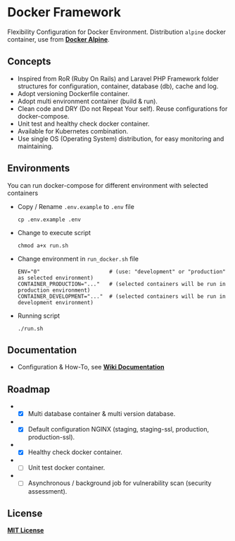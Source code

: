 # Docker Framework

Flexibility Configuration for Docker Environment. 
Distribution `alpine` docker container, use from [**Docker Alpine**](https://github.com/bhuisgen/docker-alpine).

## Concepts
* Inspired from RoR (Ruby On Rails) and Laravel PHP Framework folder structures for configuration, container, database (db), cache and log.
* Adopt versioning Dockerfile container.
* Adopt multi environment container (build & run).
* Clean code and DRY (Do not Repeat Your self). Reuse configurations for docker-compose.
* Unit test and healthy check docker container.
* Available for Kubernetes combination.
* Use single OS (Operating System) distribution, for easy monitoring and maintaining.

## Environments
You can run docker-compose for different environment with selected containers
* Copy / Rename `.env.example` to `.env` file
  ```
  cp .env.example .env
  ```
* Change to execute script
  ```
  chmod a+x run.sh
  ```
* Change environment in `run_docker.sh` file
  ```
  ENV="0"                      # (use: "development" or "production" as selected environment)
  CONTAINER_PRODUCTION="..."   # (selected containers will be run in production environment)
  CONTAINER_DEVELOPMENT="..."  # (selected containers will be run in development environment)
  ```
* Running script
  ```
  ./run.sh
  ```

## Documentation
* Configuration & How-To, see
[**Wiki Documentation**](https://github.com/zeroc0d3/docker-framework/wiki)

## Roadmap
* - [X] Multi database container & multi version database.
* - [X] Default configuration NGINX (staging, staging-ssl, production, production-ssl).
* - [X] Healthy check docker container.
* - [ ] Unit test docker container.
* - [ ] Asynchronous / background job for vulnerability scan (security assessment).

## License
[**MIT License**](https://github.com/zeroc0d3/docker-Framework/blob/master/LICENSE)

